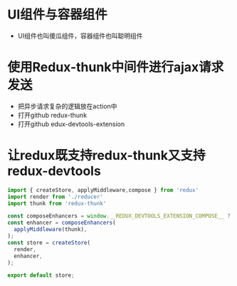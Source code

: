 # UI组件与容器组件
- UI组件也叫傻瓜组件，容器组件也叫聪明组件
# 使用Redux-thunk中间件进行ajax请求发送
- 把异步请求复杂的逻辑放在action中
- 打开github redux-thunk
- 打开github edux-devtools-extension
# 让redux既支持redux-thunk又支持redux-devtools
```JavaScript
import { createStore, applyMiddleware,compose } from 'redux'
import render from './reducer'
import thunk from 'redux-thunk'

const composeEnhancers = window.__REDUX_DEVTOOLS_EXTENSION_COMPOSE__ ? window.__REDUX_DEVTOOLS_EXTENSION_COMPOSE__({}) : compose;
const enhancer = composeEnhancers(
  applyMiddleware(thunk),
);
const store = createStore(
  render,
  enhancer,
);

export default store;
```

